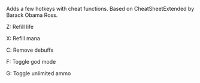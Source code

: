 Adds a few hotkeys with cheat functions. Based on CheatSheetExtended by Barack Obama Ross.

Z: Refill life

X: Refill mana

C: Remove debuffs

F: Toggle god mode

G: Toggle unlimited ammo